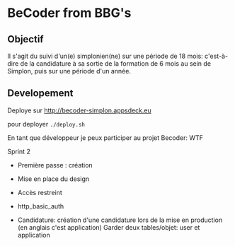 # BeCoder from BBG's

## Objectif

Il s'agit du suivi d'un(e) simplonien(ne) sur une période de 18 mois: c'est-à-dire de la candidature à sa sortie de la formation de 6 mois au sein de Simplon, puis sur une période d'un année.

## Developement

Deploye sur http://becoder-simplon.appsdeck.eu

pour deployer `./deploy.sh`

En tant que développeur je peux participer au projet Becoder: WTF

Sprint 2
* Première passe : création
* Mise en place du design

* Accès restreint
* http_basic_auth

* Candidature: création d'une candidature lors de la mise en production (en anglais c'est application)
Garder deux tables/objet: user et application

